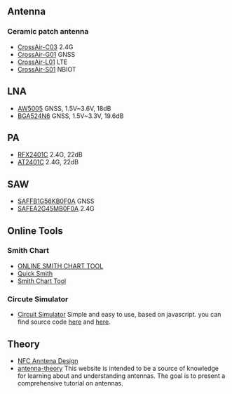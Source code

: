 ## Antenna
### Ceramic patch antenna
- [CrossAir-C03](assets/RF_ANTENNA_CrossAir-C03_2.4GHZ.pdf) 2.4G
- [CrossAir-G01](assets/RF_ANTENNA_CrossAir-G01_GNSS.pdf)  GNSS
- [CrossAir-L01](assets/RF_ANTENNA_CrossAir-L01_LTE.pdf)  LTE
- [CrossAir-S01](assets/RF_ANTENNA_CrossAir-S01_NBIOT.pdf)  NBIOT

## LNA
- [AW5005](https://item.szlcsc.com/5725664.html) GNSS, 1.5V~3.6V, 18dB
- [BGA524N6](assets/RF_LNA_BGA524N6.PDF) GNSS, 1.5V~3.3V, 19.6dB

## PA
- [RFX2401C](https://item.szlcsc.com/19919.html) 2.4G, 22dB
- [AT2401C](https://item.szlcsc.com/838326.html) 2.4G, 22dB

## SAW
- [SAFFB1G56KB0F0A](https://item.szlcsc.com/92836.html) GNSS
- [SAFEA2G45MB0F0A](https://item.szlcsc.com/978988.html) 2.4G

## Online Tools
### Smith Chart
- [ONLINE SMITH CHART TOOL](https://www.will-kelsey.com/smith_chart/)
- [Quick Smith](https://quicksmith.online/)
- [Smith Chart Tool](https://www.microwaves101.com/smith-chart/smith-chart-tool-v1)

### Circute Simulator
- [Circuit Simulator](http://scratch.trtos.com/circuitjs.html) Simple and easy to use, based on javascript. you can find source code [here](https://github.com/pfalstad/circuitjs1) and [here](https://github.com/sharpie7/circuitjs1).

## Theory
- [NFC Anntena Design](./How%20to%20design%20an%20antenna%20for%20dynamic%20NFC%20tags.md)
- [antenna-theory](https://www.antenna-theory.com/) This website is intended to be a source of knowledge for learning about and understanding antennas. The goal is to present a comprehensive tutorial on antennas. 
